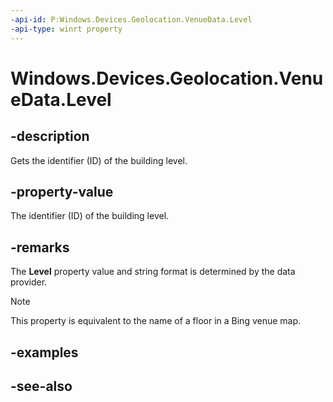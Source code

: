```yaml
---
-api-id: P:Windows.Devices.Geolocation.VenueData.Level
-api-type: winrt property
---
```


<!-- Property syntax
public string Level { get; }
-->

# Windows.Devices.Geolocation.VenueData.Level

## -description
Gets the identifier (ID) of the building level.

## -property-value
The identifier (ID) of the building level.

## -remarks
The **Level** property value and string format is determined by the data provider.



> [!NOTE]
> This property is equivalent to the name of a floor in a Bing venue map.

## -examples

## -see-also
